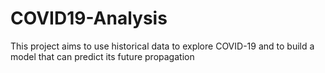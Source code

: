 # COVID19-Analysis
This project aims to use historical data to explore COVID-19 and to build a model that can predict its future propagation

